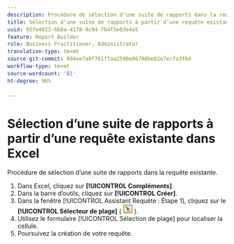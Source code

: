 ```yaml
---
description: Procédure de sélection d’une suite de rapports dans la requête existante.
title: Sélection d’une suite de rapports à partir d’une requête existante dans Excel
uuid: 92fe4823-6b8a-4178-9c94-fb4f5e03e4a5
feature: Report Builder
role: Business Practitioner, Administrator
translation-type: tm+mt
source-git-commit: 894ee7a8f761f7aa2590e06708be82e7ecfa3f6d
workflow-type: tm+mt
source-wordcount: '81'
ht-degree: 96%

---
```



# Sélection d’une suite de rapports à partir d’une requête existante dans Excel

Procédure de sélection d’une suite de rapports dans la requête existante.

1. Dans Excel, cliquez sur **[!UICONTROL Compléments]**.
1. Dans la barre d’outils, cliquez sur **[!UICONTROL Créer]**.
1. Dans la fenêtre [!UICONTROL Assistant Requête : Étape 1], cliquez sur le **[!UICONTROL Sélecteur de plage]** ( ![](assets/select_cell_icon.png) ).
1. Utilisez le formulaire [!UICONTROL Sélection de plage] pour localiser la cellule.
1. Poursuivez la création de votre requête.
